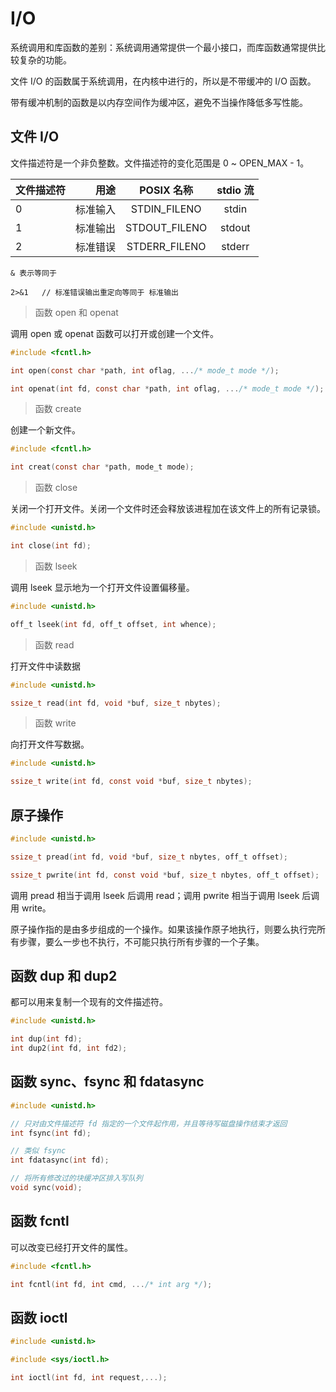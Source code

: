 # I/O

系统调用和库函数的差别：系统调用通常提供一个最小接口，而库函数通常提供比较复杂的功能。

文件 I/O 的函数属于系统调用，在内核中进行的，所以是不带缓冲的 I/O 函数。

带有缓冲机制的函数是以内存空间作为缓冲区，避免不当操作降低多写性能。

## 文件 I/O

文件描述符是一个非负整数。文件描述符的变化范围是 0 ~ OPEN_MAX - 1。

| 文件描述符 | 用途 |  POSIX 名称  | stdio 流|
| --------   | -----:  | :----:  |:----:  |
| 0     | 标准输入 |   STDIN_FILENO    | stdin|
| 1        |   标准输出   |   STDOUT_FILENO   |stdout|
| 2        |    标准错误    |  STDERR_FILENO  |stderr|

```
& 表示等同于

2>&1   // 标准错误输出重定向等同于 标准输出
```

> 函数 open 和 openat

调用 open 或 openat 函数可以打开或创建一个文件。

```c
#include <fcntl.h>

int open(const char *path, int oflag, .../* mode_t mode */);

int openat(int fd, const char *path, int oflag, .../* mode_t mode */);
```

> 函数 create

创建一个新文件。

```c
#include <fcntl.h>

int creat(const char *path, mode_t mode);
```

> 函数 close

关闭一个打开文件。关闭一个文件时还会释放该进程加在该文件上的所有记录锁。

```c
#include <unistd.h>

int close(int fd);
```

> 函数 lseek

调用 lseek 显示地为一个打开文件设置偏移量。

```c
#include <unistd.h>

off_t lseek(int fd, off_t offset, int whence);
```

> 函数 read

打开文件中读数据

```c
#include <unistd.h>

ssize_t read(int fd, void *buf, size_t nbytes);
```

> 函数 write

向打开文件写数据。

```c
#include <unistd.h>

ssize_t write(int fd, const void *buf, size_t nbytes);
```

## 原子操作

```c
#include <unistd.h>

ssize_t pread(int fd, void *buf, size_t nbytes, off_t offset);

ssize_t pwrite(int fd, const void *buf, size_t nbytes, off_t offset); 
```

调用 pread 相当于调用 lseek 后调用 read；调用 pwrite 相当于调用 lseek 后调用 write。

原子操作指的是由多步组成的一个操作。如果该操作原子地执行，则要么执行完所有步骤，要么一步也不执行，不可能只执行所有步骤的一个子集。

## 函数 dup 和 dup2

都可以用来复制一个现有的文件描述符。

```c
#include <unistd.h>

int dup(int fd);
int dup2(int fd, int fd2);
```

## 函数 sync、fsync 和 fdatasync

```c
#include <unistd.h>

// 只对由文件描述符 fd 指定的一个文件起作用，并且等待写磁盘操作结束才返回
int fsync(int fd);

// 类似 fsync
int fdatasync(int fd); 

// 将所有修改过的块缓冲区排入写队列
void sync(void);
```
## 函数 fcntl

可以改变已经打开文件的属性。

```c
#include <fcntl.h>

int fcntl(int fd, int cmd, .../* int arg */);
```

## 函数 ioctl

```c
#include <unistd.h>

#include <sys/ioctl.h>

int ioctl(int fd, int request,...);
```






















